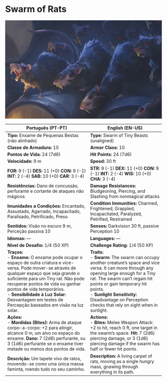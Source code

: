 # Swarm of Rats

![Swarm of Rats](../../assets/monsters/swarm_of_rats.jpeg)

| **Português (PT-PT)**                                                                                                                                                                                                                                                                                                                                             | **English (EN-US)**                                                                                                                                                                                                                                                                                                          |
| ----------------------------------------------------------------------------------------------------------------------------------------------------------------------------------------------------------------------------------------------------------------------------------------------------------------------------------------------------------------- | ---------------------------------------------------------------------------------------------------------------------------------------------------------------------------------------------------------------------------------------------------------------------------------------------------------------------------- |
| **Tipo:** Enxame de Pequenas Bestas (não alinhado)                                                                                                                                                                                                                                                                                                                | **Type:** Swarm of Tiny Beasts (unaligned)                                                                                                                                                                                                                                                                                   |
| **Classe de Armadura:** 10                                                                                                                                                                                                                                                                                                                                        | **Armor Class:** 10                                                                                                                                                                                                                                                                                                          |
| **Pontos de Vida:** 24 (7d6)                                                                                                                                                                                                                                                                                                                                      | **Hit Points:** 24 (7d6)                                                                                                                                                                                                                                                                                                     |
| **Velocidade:** 9 m                                                                                                                                                                                                                                                                                                                                               | **Speed:** 30 ft                                                                                                                                                                                                                                                                                                             |
| **FOR:** 9 (-1) **DES:** 11 (+0) **CON:** 9 (-1) **INT:** 2 (-4) **SAB:** 10 (+0) **CAR:** 3 (-4)                                                                                                                                                                                                                                                                 | **STR:** 9 (-1) **DEX:** 11 (+0) **CON:** 9 (-1) **INT:** 2 (-4) **WIS:** 10 (+0) **CHA:** 3 (-4)                                                                                                                                                                                                                            |
| **Resistências:** Dano de concussão, perfurante e cortante de ataques não mágicos                                                                                                                                                                                                                                                                                 | **Damage Resistances:** Bludgeoning, Piercing, and Slashing from nonmagical attacks                                                                                                                                                                                                                                          |
| **Imunidades a Condições:** Encantado, Assustado, Agarrado, Incapacitado, Paralisado, Petrificado, Preso                                                                                                                                                                                                                                                          | **Condition Immunities:** Charmed, Frightened, Grappled, Incapacitated, Paralyzed, Petrified, Restrained                                                                                                                                                                                                                     |
| **Sentidos:** Visão no escuro 9 m, Perceção passiva 10                                                                                                                                                                                                                                                                                                            | **Senses:** Darkvision 30 ft, passive Perception 10                                                                                                                                                                                                                                                                          |
| **Idiomas:** —                                                                                                                                                                                                                                                                                                                                                    | **Languages:** —                                                                                                                                                                                                                                                                                                             |
| **Nível de Desafio:** 1/4 (50 XP)                                                                                                                                                                                                                                                                                                                                 | **Challenge Rating:** 1/4 (50 XP)                                                                                                                                                                                                                                                                                            |
| **Traços:**<br>- **Enxame:** O enxame pode ocupar o espaço de outra criatura e vice-versa. Pode mover-se através de qualquer espaço que seja grande o suficiente para um Tiny rat. Não pode recuperar pontos de vida ou ganhar pontos de vida temporários.<br>- **Sensibilidade à Luz Solar:** Desvantagem em testes de Percepção baseados em visão na luz solar. | **Traits:**<br>- **Swarm:** The swarm can occupy another creature’s space and vice versa. It can move through any opening large enough for a Tiny rat. The swarm can’t regain hit points or gain temporary hit points.<br>- **Sunlight Sensitivity:** Disadvantage on Perception checks that rely on sight when in sunlight. |
| **Ações:**<br>- **Mordidas (Bites):** Arma de ataque corpo-a-corpo: +2 para atingir, alcance 0 m, um alvo no espaço do enxame. **Dano:** 7 (2d6) perfurante, ou 3 (1d6) perfurante se o enxame tiver metade ou menos dos pontos de vida.                                                                                                                          | **Actions:**<br>- **Bites:** Melee Weapon Attack: +2 to hit, reach 0 ft, one target in the swarm’s space. **Hit:** 7 (2d6) piercing damage, or 3 (1d6) piercing damage if the swarm has half or fewer hit points.                                                                                                            |
| **Descrição:** Um tapete vivo de ratos, movendo-se como uma única massa faminta, roendo tudo no seu caminho.                                                                                                                                                                                                                                                      | **Description:** A living carpet of rats, moving as a single hungry mass, gnawing through everything in its path.                                                                                                                                                                                                            |


